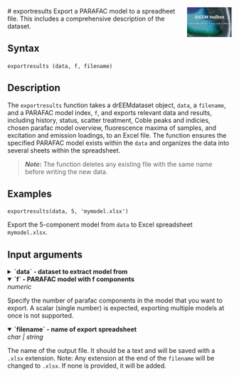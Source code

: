 <img src="top right corner logo.png" width="100" height="auto" align="right"/>
# exportresults
Export a PARAFAC model to a spreadheet file. This includes a comprehensive description of the dataset.

## Syntax

`exportresults (data, f, filename)`

## Description

The `exportresults` function takes a drEEMdataset object, `data`, a `filename`, and a PARAFAC model index, `f`, and exports relevant data and results, including history, status, scatter treatment, Coble peaks and indicies, chosen parafac model overview, fluorescence maxima of samples, and excitation and emission loadings, to an Excel file. The function ensures the specified PARAFAC model exists within the `data` and organizes the data into several sheets within the spreadsheet.

> ***Note:*** The function deletes any existing file with the same name before writing the new data.

## Examples

`exportresults(data, 5, 'mymodel.xlsx')`

Export the 5-component model from `data` to Excel spreadsheet `mymodel.xlsx`.

## Input arguments
<details>
    <summary><b>`data` - dataset to extract model from</b></summary>
    <i>drEEMdataset</i>
        
A dataset of the class `drEEMdataset` that passes the validation function `tbx.validatedataset(data)`. 
</details>

<details open>

<summary><b>`f` - PARAFAC model with f components</b></summary>
<i>numeric</i>

Specify the number of parafac components in the model that you want to export. A scalar (single number) is expected, exporting multiple models at once is not supported.

</details>

<details open>
    <summary><b>`filename` - name of export spreadsheet</b></summary>
    <i>char | string</i>
        
The name of the output file. It should be a text and will be saved with a `.xlsx` extension.
Note: Any extension at the end of the `filename` will be changed to `.xlsx`. If none is provided, it will be added.

</details>

<!---
## Name-Value arguments
-->
